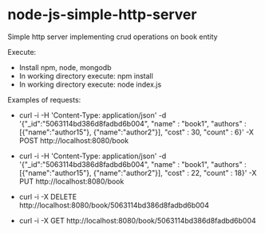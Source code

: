 # node-js-simple-http-server

Simple http server implementing crud operations on book entity

Execute:
- Install npm, node, mongodb
- In working directory execute: npm install
- In working directory execute: node index.js

Examples of requests:

- curl -i -H 'Content-Type: application/json' -d  '{"_id":"5063114bd386d8fadbd6b004", "name" : "book1", "authors" : [{"name":"author15"}, {"name":"author2"}], "cost" : 30, "count" : 6}' -X POST http://localhost:8080/book

- curl -i -H 'Content-Type: application/json' -d  '{"_id":"5063114bd386d8fadbd6b004", "name" : "book1", "authors" : [{"name":"author15"}, {"name":"author2"}], "cost" : 22, "count" : 18}' -X PUT http://localhost:8080/book

- curl -i -X DELETE http://localhost:8080/book/5063114bd386d8fadbd6b004

- curl -i -X GET http://localhost:8080/book/5063114bd386d8fadbd6b004
